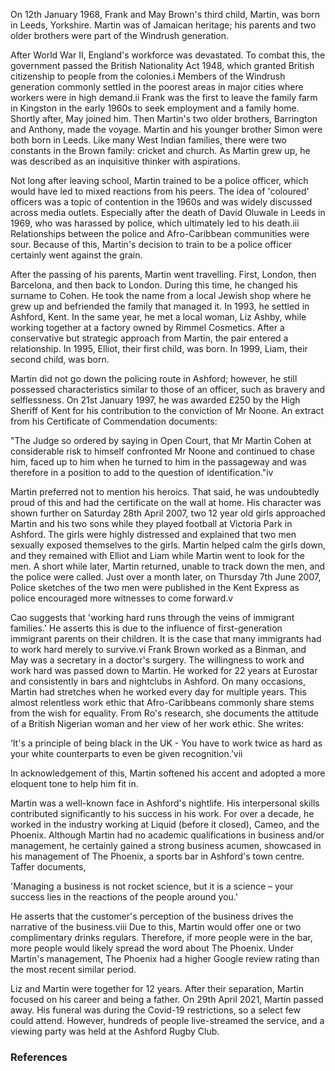 On 12th January 1968, Frank and May Brown's third child, Martin, was born in Leeds, Yorkshire. Martin was of Jamaican heritage; his parents and two older brothers were part of the Windrush generation. 

After World War II, England's workforce was devastated. To combat this, the government passed the British Nationality Act 1948, which granted British citizenship to people from the colonies.i  Members of the Windrush generation commonly settled in the poorest areas in major cities where workers were in high demand.ii Frank was the first to leave the family farm in Kingston in the early 1960s to seek employment and a family home. Shortly after, May joined him. Then Martin's two older brothers, Barrington and Anthony, made the voyage. Martin and his younger brother Simon were both born in Leeds. Like many West Indian families, there were two constants in the Brown family: cricket and church. As Martin grew up, he was described as an inquisitive thinker with aspirations.  

Not long after leaving school, Martin trained to be a police officer, which would have led to mixed reactions from his peers. The idea of 'coloured' officers was a topic of contention in the 1960s and was widely discussed across media outlets. Especially after the death of David Oluwale in Leeds in 1969, who was harassed by police, which ultimately led to his death.iii Relationships between the police and Afro-Caribbean communities were sour.  Because of this, Martin's decision to train to be a police officer certainly went against the grain. 

After the passing of his parents, Martin went travelling. First, London, then Barcelona, and then back to London. During this time, he changed his surname to Cohen. He took the name from a local Jewish shop where he grew up and befriended the family that managed it. In 1993, he settled in Ashford, Kent. In the same year, he met a local woman, Liz Ashby, while working together at a factory owned by Rimmel Cosmetics. After a conservative but strategic approach from Martin, the pair entered a relationship. In 1995, Elliot, their first child, was born. In 1999, Liam, their second child, was born. 

Martin did not go down the policing route in Ashford; however, he still possessed characteristics similar to those of an officer, such as bravery and selflessness. On 21st January 1997, he was awarded £250 by the High Sheriff of Kent for his contribution to the conviction of Mr Noone. An extract from his Certificate of Commendation documents: 

"The Judge so ordered by saying in Open Court, that Mr Martin Cohen at considerable risk to himself confronted Mr Noone and continued to chase him, faced up to him when he turned to him in the passageway and was therefore in a position to add to the question of identification."iv  

Martin preferred not to mention his heroics. That said, he was undoubtedly proud of this and had the certificate on the wall at home. His character was shown further on Saturday 28th April 2007, two 12 year old girls approached Martin and his two sons while they played football at Victoria Park in Ashford. The girls were highly distressed and explained that two men sexually exposed themselves to the girls. Martin helped calm the girls down, and they remained with Elliot and Liam while Martin went to look for the men. A short while later, Martin returned, unable to track down the men, and the police were called. Just over a month later, on Thursday 7th June 2007, Police sketches of the two men were published in the Kent Express as police encouraged more witnesses to come forward.v 

Cao suggests that 'working hard runs through the veins of immigrant families.' He asserts this is due to the influence of first-generation immigrant parents on their children. It is the case that many immigrants had to work hard merely to survive.vi Frank Brown worked as a Binman, and May was a secretary in a doctor's surgery. The willingness to work and work hard was passed down to Martin. He worked for 22 years at Eurostar and consistently in bars and nightclubs in Ashford. On many occasions, Martin had stretches when he worked every day for multiple years. This almost relentless work ethic that Afro-Caribbeans commonly share stems from the wish for equality. From Ro's research, she documents the attitude of a British Nigerian woman and her view of her work ethic. She writes:  

‘It's a principle of being black in the UK - You have to work twice as hard as your white counterparts to even be given recognition.’vii  

In acknowledgement of this, Martin softened his accent and adopted a more eloquent tone to help him fit in.  

Martin was a well-known face in Ashford's nightlife. His interpersonal skills contributed significantly to his success in his work. For over a decade, he worked in the industry working at Liquid (before it closed), Cameo, and the Phoenix. Although Martin had no academic qualifications in business and/or management, he certainly gained a strong business acumen, showcased in his management of The Phoenix, a sports bar in Ashford's town centre. Taffer documents,  

'Managing a business is not rocket science, but it is a science – your success lies in the reactions of the people around you.'  

He asserts that the customer's perception of the business drives the narrative of the business.viii  Due to this, Martin would offer one or two complimentary drinks regulars. Therefore, if more people were in the bar, more people would likely spread the word about The Phoenix. Under Martin's management, The Phoenix had a higher Google review rating than the most recent similar period. 

Liz and Martin were together for 12 years. After their separation, Martin focused on his career and being a father. On 29th April 2021, Martin passed away. His funeral was during the Covid-19 restrictions, so a select few could attend. However, hundreds of people live-streamed the service, and a viewing party was held at the Ashford Rugby Club. 

### References

[^ref1]: 
[^ref1]: 
[^ref1]: 
[^ref1]: 
[^ref1]: 
[^ref1]: 
[^ref1]: 
[^ref1]: 
[^ref1]: 
[^ref1]: 
 
